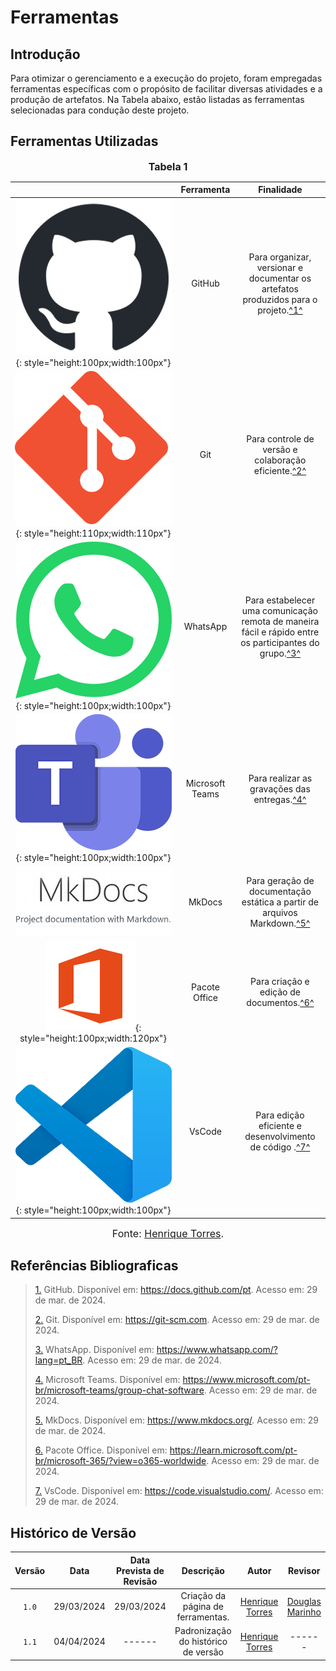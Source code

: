 # Ferramentas

## Introdução

Para otimizar o gerenciamento e a execução do projeto, foram empregadas ferramentas específicas com o propósito de facilitar diversas atividades e a produção de artefatos. Na Tabela abaixo, estão listadas as ferramentas selecionadas para condução deste projeto.

## Ferramentas Utilizadas

<font size="3"><p style="text-align: center"><b>Tabela 1</b></p></font>

|                                                                                                                           |        Ferramenta         |                               Finalidade                               |
| :-----------------------------------------------------------------------------------------------------------------------: | :-----------------------: | :--------------------------------------------------------------------: |
|                  ![Logo do GitHub](../assets/github.png){: style="height:100px;width:100px"}                  |          GitHub           | Para organizar, versionar e documentar os artefatos produzidos para o projeto.<a id="anchor_1" href="#FRM1">^1^</a> |
|                  ![Logo do Git](../assets/git.png){: style="height:110px;width:110px"}                  |          Git           | Para controle de versão e colaboração eficiente.<a id="anchor_2" href="#FRM1">^2^</a> |
|                  ![Logo do Whatsapp](../assets/whatsapp.png){: style="height:100px;width:100px"}                  |          WhatsApp           | Para estabelecer uma comunicação remota de maneira fácil e rápido entre os participantes do grupo.<a id="anchor_3" href="#FRM1">^3^</a> |
|                  ![Logo do Teams](../assets/teams.png){: style="height:100px;width:100px"}                  |          Microsoft Teams           | Para realizar as gravações das entregas.<a id="anchor_4" href="#FRM1">^4^</a> |
|                  ![Logo do MkDocs](../assets/mkdocs.png)                  |          MkDocs           | Para geração de documentação estática a partir de arquivos Markdown.<a id="anchor_5" href="#FRM1">^5^</a> |
|                  ![Logo do Pacote Office](../assets/office.png){: style="height:100px;width:120px"}                 |           Pacote Office           | Para criação e edição de documentos.<a id="anchor_6" href="#FRM1">^6^</a> |
|                  ![Logo do VsCode](../assets/vscode.png){: style="height:100px;width:100px"}                  |           VsCode           | Para edição eficiente e desenvolvimento de código .<a id="anchor_7" href="#FRM1">^7^</a> |

<font size="3"><p style="text-align: center">Fonte: [Henrique Torres](https://github.com/henriqtorresl).</p></font>

## Referências Bibliograficas
> <a id="FRM1" href="#anchor_1">1.</a> GitHub. Disponível em: <https://docs.github.com/pt>. Acesso em: 29 de mar. de 2024.
>
> <a id="FRM2" href="#anchor_2">2.</a> Git. Disponível em: <https://git-scm.com>. Acesso em: 29 de mar. de 2024.
>
> <a id="FRM2" href="#anchor_3">3.</a> WhatsApp. Disponível em: <https://www.whatsapp.com/?lang=pt_BR>. Acesso em: 29 de mar. de 2024.
>
> <a id="FRM2" href="#anchor_4">4.</a> Microsoft Teams. Disponível em: <https://www.microsoft.com/pt-br/microsoft-teams/group-chat-software>. Acesso em: 29 de mar. de 2024.
>
> <a id="FRM2" href="#anchor_5">5.</a> MkDocs. Disponível em: <https://www.mkdocs.org/>. Acesso em: 29 de mar. de 2024.
>
> <a id="FRM2" href="#anchor_6">6.</a> Pacote Office. Disponível em: <https://learn.microsoft.com/pt-br/microsoft-365/?view=o365-worldwide>. Acesso em: 29 de mar. de 2024.
>
> <a id="FRM2" href="#anchor_7">7.</a> VsCode. Disponível em: <https://code.visualstudio.com/>. Acesso em: 29 de mar. de 2024.

## <a>Histórico de Versão</a>
|Versão|Data|Data Prevista de Revisão|Descrição|Autor|Revisor|
| :------: | :----------: |:-----------: | :-----------: | :---------: |:---------: |
|`1.0`| 29/03/2024 | 29/03/2024 | Criação da página de ferramentas. | [Henrique Torres](https://github.com/henriqtorresl) | [Douglas Marinho](https://github.com/M4RINH0) |
|`1.1`| 04/04/2024 | ------ | Padronização do histórico de versão | [Henrique Torres](https://github.com/henriqtorresl) | ------ |